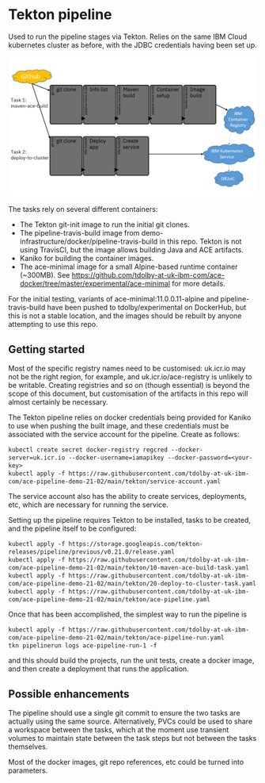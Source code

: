 # Tekton pipeline

Used to run the pipeline stages via Tekton. Relies on the same IBM Cloud kubernetes cluster as before, with the JDBC
credentials having been set up. 


![Pipeline overview](tekton-pipeline-picture.png)

The tasks rely on several different containers:

- The Tekton git-init image to run the initial git clones.
- The pipeline-travis-build image from demo-infrastructure/docker/pipeline-travis-build in this repo. Tekton is not using TravisCI, but the image allows building Java and ACE artifacts. 
- Kaniko for building the container images.
- The ace-minimal image for a small Alpine-based runtime container (~300MB). See https://github.com/tdolby-at-uk-ibm-com/ace-docker/tree/master/experimental/ace-minimal for more details.

For the initial testing, variants of ace-minimal:11.0.0.11-alpine and pipeline-travis-build have been pushed to tdolby/experimental on DockerHub, but this is not a stable location, and the images should be rebuilt by anyone attempting to use this repo.

## Getting started

 Most of the specific registry names need to be customised: uk.icr.io may not be the right region, for example, and uk.icr.io/ace-registry is unlikely to be writable. Creating registries and so on (though essential) is beyond the scope of this document, but customisation of the artifacts in this repo will almost certainly be necessary.

 The Tekton pipeline relies on docker credentials being provided for Kaniko to use when pushing the built image, and these credentials must be associated with the service account for the pipeline. Create as follows:
```
kubectl create secret docker-registry regcred --docker-server=uk.icr.io --docker-username=iamapikey --docker-password=<your-key>
kubectl apply -f https://raw.githubusercontent.com/tdolby-at-uk-ibm-com/ace-pipeline-demo-21-02/main/tekton/service-account.yaml
```
The service account also has the ability to create services, deployments, etc, which are necessary for running the service.

Setting up the pipeline requires Tekton to be installed, tasks to be created, and the pipeline itself to be configured:
```
kubectl apply -f https://storage.googleapis.com/tekton-releases/pipeline/previous/v0.21.0/release.yaml
kubectl apply -f https://raw.githubusercontent.com/tdolby-at-uk-ibm-com/ace-pipeline-demo-21-02/main/tekton/10-maven-ace-build-task.yaml
kubectl apply -f https://raw.githubusercontent.com/tdolby-at-uk-ibm-com/ace-pipeline-demo-21-02/main/tekton/20-deploy-to-cluster-task.yaml
kubectl apply -f https://raw.githubusercontent.com/tdolby-at-uk-ibm-com/ace-pipeline-demo-21-02/main/tekton/ace-pipeline.yaml
```

Once that has been accomplished, the simplest way to run the pipeline is
```
kubectl apply -f https://raw.githubusercontent.com/tdolby-at-uk-ibm-com/ace-pipeline-demo-21-02/main/tekton/ace-pipeline-run.yaml
tkn pipelinerun logs ace-pipeline-run-1 -f
```

and this should build the projects, run the unit tests, create a docker image, and then create a deployment that runs the application.

## Possible enhancements

The pipeline should use a single git commit to ensure the two tasks are actually using the same source. Alternatively, PVCs could be used to share a workspace between the tasks, which at the moment use transient volumes to maintain state between the task steps but not between the tasks themselves.

Most of the docker images, git repo references, etc could be turned into parameters.
